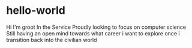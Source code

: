 # hello-world
Hi I'm groot 
In the Service 
Proudly looking to focus on computer science 
Still having an open mind towards what career i want to explore once i transition back into the civilian world
